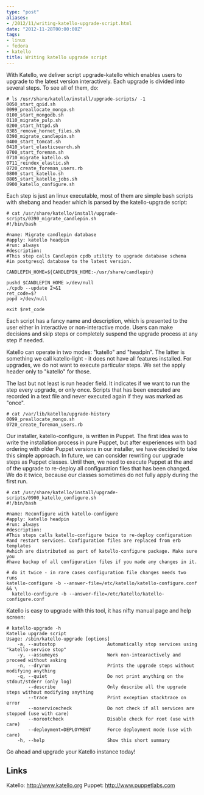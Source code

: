 ```yaml
---
type: "post"
aliases:
- /2012/11/writing-katello-upgrade-script.html
date: "2012-11-28T00:00:00Z"
tags:
- linux
- fedora
- katello
title: Writing katello upgrade script
---
```


With Katello, we deliver script upgrade-katello which enables users to upgrade
to the latest version interactively. Each upgrade is divided into several
steps. To see all of them, do:

    # ls /usr/share/katello/install/upgrade-scripts/ -1
    0050_start_qpid.sh
    0099_preallocate_mongo.sh
    0100_start_mongodb.sh
    0110_migrate_pulp.sh
    0200_start_httpd.sh
    0385_remove_hornet_files.sh
    0390_migrate_candlepin.sh
    0400_start_tomcat.sh
    0410_start_elasticsearch.sh
    0700_start_foreman.sh
    0710_migrate_katello.sh
    0711_reindex_elastic.sh
    0720_create_foreman_users.rb
    0800_start_katello.sh
    0805_start_katello_jobs.sh
    0900_katello_configure.sh

Each step is just an linux executable, most of them are simple bash scripts
with shebang and header which is parsed by the katello-upgrade script:

    # cat /usr/share/katello/install/upgrade-scripts/0390_migrate_candlepin.sh 
    #!/bin/bash

    #name: Migrate candlepin database
    #apply: katello headpin
    #run: always
    #description:
    #This step calls Candlepin cpdb utility to upgrade database schema
    #in postgresql database to the latest version.

    CANDLEPIN_HOME=${CANDLEPIN_HOME:-/usr/share/candlepin}

    pushd $CANDLEPIN_HOME >/dev/null
    ./cpdb --update 2>&1
    ret_code=$?
    popd >/dev/null

    exit $ret_code

Each script has a fancy name and description, which is presented to the user
either in interactive or non-interactive mode. Users can make decisions and
skip steps or completely suspend the upgrade process at any step if needed.

Katello can operate in two modes: "katello" and "headpin". The latter is
something we call katello-light - it does not have all features installed. For
upgrades, we do not want to execute particular steps. We set the apply header
only to "katello" for those.

The last but not least is run header field. It indicates if we want to run the
step every upgrade, or only once. Scripts that has been executed are recorded
in a text file and never executed again if they was marked as "once".

    # cat /var/lib/katello/upgrade-history 
    0099_preallocate_mongo.sh
    0720_create_foreman_users.rb

Our installer, katello-configure, is written in Puppet. The first idea was to
write the installation process in pure Puppet, but after experiences with bad
ordering with older Puppet versions in our installer, we have decided to take
this simple approach. In future, we can consider rewriting our upgrade steps
as Puppet classes. Until then, we need to execute Puppet at the and of the
upgrade to re-deploy all configuration files that has been changed. We do it
twice, because our classes sometimes do not fully apply during the first run.

    # cat /usr/share/katello/install/upgrade-scripts/0900_katello_configure.sh 
    #!/bin/bash

    #name: Reconfigure with katello-configure
    #apply: katello headpin
    #run: always
    #description:
    #This steps calls katello-configure twice to re-deploy configuration
    #and restart services. Configuration files are replaced from erb templates
    #which are distributed as part of katello-configure package. Make sure you
    #have backup of all configuration files if you made any changes in it.

    # do it twice - in rare cases configuration file changes needs two runs
    katello-configure -b --answer-file=/etc/katello/katello-configure.conf && \
      katello-configure -b --answer-file=/etc/katello/katello-configure.conf

Katello is easy to upgrade with this tool, it has nifty manual page and help
screen:

    # katello-upgrade -h
    Katello upgrade script
    Usage: /sbin/katello-upgrade [options]
        -a, --autostop                   Automatically stop services using "katello-service stop"
        -y, --assumeyes                  Work non-intearactively and proceed without asking
        -n, --dryrun                     Prints the upgrade steps without modifying anything
        -q, --quiet                      Do not print anything on the stdout/stderr (only log)
            --describe                   Only describe all the upgrade steps without modifying anything
            --trace                      Print exception stacktrace on error
            --noservicecheck             Do not check if all services are stopped (use with care)
            --norootcheck                Disable check for root (use with care)
            --deployment=DEPLOYMENT      Force deployment mode (use with care)
        -h, --help                       Show this short summary

Go ahead and upgrade your Katello instance today!

Links
-----

Katello: http://www.katello.org
Puppet: http://www.puppetlabs.com

